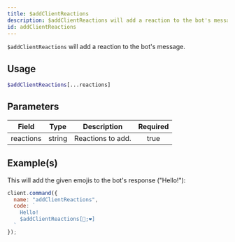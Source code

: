 ```yaml
---
title: $addClientReactions
description: $addClientReactions will add a reaction to the bot's message.
id: addClientReactions
---
```


`$addClientReactions` will add a reaction to the bot's message.

## Usage

```php
$addClientReactions[...reactions]
```

## Parameters

| Field     | Type   | Description       | Required |
| --------- | ------ | ----------------- | :------: |
| reactions | string | Reactions to add. |   true   |

## Example(s)

This will add the given emojis to the bot's response ("Hello!"):

```javascript
client.command({
  name: "addClientReactions",
  code: `
    Hello!
    $addClientReactions[🧡;❤]
  `
});
```
